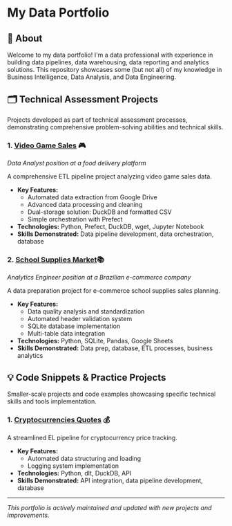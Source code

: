 # My Data Portfolio
## 👋 About
Welcome to my data portfolio! I'm a data professional with experience in building data pipelines, data warehousing, data reporting and analytics solutions. This repository showcases some (but not all) of my knowledge in Business Intelligence, Data Analysis, and Data Engineering.

## 🗂️ Technical Assessment Projects
Projects developed as part of technical assessment processes, demonstrating comprehensive problem-solving abilities and technical skills.

### 1. [Video Game Sales](https://github.com/victor-antoniassi/junior_data_analyst_test_01) 🎮
*Data Analyst position at a food delivery platform*

A comprehensive ETL pipeline project analyzing video game sales data.
- **Key Features:**
  - Automated data extraction from Google Drive
  - Advanced data processing and cleaning
  - Dual-storage solution: DuckDB and formatted CSV
  - Simple orchestration with Prefect
- **Technologies:** Python, Prefect, DuckDB, wget, Jupyter Notebook
- **Skills Demonstrated:** Data pipeline development, data orchestration, database

### 2. [School Supplies Market](https://github.com/victor-antoniassi/junior_analytics_engineer_test_01)📚
*Analytics Engineer position at a Brazilian e-commerce company*

A data preparation project for e-commerce school supplies sales planning.
- **Key Features:**
  - Data quality analysis and standardization
  - Automated header validation system
  - SQLite database implementation
  - Multi-table data integration
- **Technologies:** Python, SQLite, Pandas, Google Sheets
- **Skills Demonstrated:** Data prep, database, ETL processes, business analytics

## 💡 Code Snippets & Practice Projects
Smaller-scale projects and code examples showcasing specific technical skills and tools implementation.

### 1. [Cryptocurrencies Quotes](https://github.com/victor-antoniassi/coinmarketcap_api_to_duckdb) 💰
A streamlined EL pipeline for cryptocurrency price tracking.
- **Key Features:**
  - Automated data structuring and loading
  - Logging system implementation
- **Technologies:** Python, dlt, DuckDB, API
- **Skills Demonstrated:** API integration, data pipeline development, database

---
*This portfolio is actively maintained and updated with new projects and improvements.*
